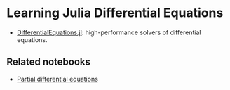 # Learning Julia Differential Equations

- [DifferentialEquations.jl](https://github.com/SciML/DifferentialEquations.jl): high-performance solvers of differential equations.

## Related notebooks

- [Partial differential equations](https://sosiristseng.github.io/jl-pde/)
